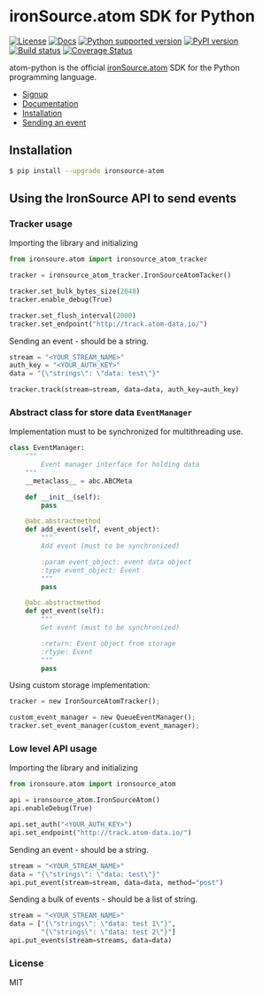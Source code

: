 # ironSource.atom SDK for Python
 [![License][license-image]][license-url]
 [![Docs][docs-image]][docs-url]
 [![Python supported version][python-support]][python-url]
 [![PyPI version][package-image]][package-url]
 [![Build status][travis-image]][travis-url]
 [![Coverage Status][coverage-image]][coverage-url]

atom-python is the official [ironSource.atom](http://www.ironsrc.com/data-flow-management) SDK for the Python programming language.

- [Signup](https://atom.ironsrc.com/#/signup)
- [Documentation](https://ironsource.github.io/atom-python/)
- [Installation](#Installation)
- [Sending an event](#Using-the-API-layer-to-send-events)

## Installation
```bash
$ pip install --upgrade ironsource-atom
```

## Using the IronSource API to send events 
### Tracker usage
Importing the library and initializing
```python
from ironsoure.atom import ironsource_atom_tracker

tracker = ironsource_atom_tracker.IronSourceAtomTacker()

tracker.set_bulk_bytes_size(2048)
tracker.enable_debug(True)

tracker.set_flush_interval(2000)
tracker.set_endpoint("http://track.atom-data.io/")
```
Sending an event - should be a string.
```python 
stream = "<YOUR_STREAM_NAME>"
auth_key = "<YOUR_AUTH_KEY>"
data = "{\"strings\": \"data: test\"}"

tracker.track(stream=stream, data=data, auth_key=auth_key)
```
### Abstract class for store data `EventManager`
Implementation must to be synchronized for multithreading use.
```python
class EventManager:
    """
        Event manager interface for holding data
    """
    __metaclass__ = abc.ABCMeta

    def __init__(self):
        pass

    @abc.abstractmethod
    def add_event(self, event_object):
        """
        Add event (must to be synchronized)

        :param event_object: event data object
        :type event_object: Event
        """
        pass

    @abc.abstractmethod
    def get_event(self):
        """
        Get event (must to be synchronized)

        :return: Event object from storage
        :rtype: Event
        """
        pass

```
Using custom storage implementation:
```python
tracker = new IronSourceAtomTracker();

custom_event_manager = new QueueEventManager();
tracker.set_event_manager(custom_event_manager);
```

### Low level API usage
Importing the library and initializing
```python
from ironsoure.atom import ironsource_atom

api = ironsource_atom.IronSourceAtom()
api.enableDebug(True)

api.set_auth("<YOUR_AUTH_KEY>")
api.set_endpoint("http://track.atom-data.io/")
```
Sending an event - should be a string.
```python
stream = "<YOUR_STREAM_NAME>"
data = "{\"strings\": \"data: test\"}"
api.put_event(stream=stream, data=data, method="post")
```

Sending a bulk of events - should be a list of string.
```python
stream = "<YOUR_STREAM_NAME>"
data = ["{\"strings\": \"data: test 1\"}",
        "{\"strings\": \"data: test 2\"}"]
api.put_events(stream=streams, data=data)
```
### License
MIT

[license-image]: https://img.shields.io/badge/license-MIT-blue.svg
[license-url]: https://github.com/ironSource/atom-python/blob/master/LICENSE
[travis-image]: https://img.shields.io/travis/ironSource/atom-python.svg
[travis-url]: https://travis-ci.org/ironSource/atom-python
[package-image]: https://badge.fury.io/py/ironSourceAtom.svg
[package-url]: https://badge.fury.io/py/ironSourceAtom
[python-support]:  https://img.shields.io/badge/python-2.7%2C%203.3%2C%203.4%2C%203.5-blue.svg
[python-url]: https://www.python.org/
[coverage-image]: https://coveralls.io/repos/github/ironSource/atom-python/badge.svg?branch=master
[coverage-url]: https://coveralls.io/github/ironSource/atom-python?branch=master
[docs-image]: https://img.shields.io/badge/docs-latest-blue.svg
[docs-url]: https://ironsource.github.io/atom-python/